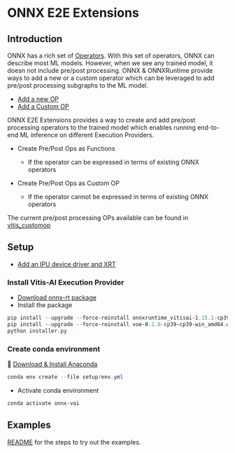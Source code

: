 # ONNX E2E Extensions

## Introduction

ONNX has a rich set of [Operators](https://onnx.ai/onnx/operators/index.html). With this set of operators,
ONNX can describe most ML models. However, when we see any trained model, it doesn not include pre/post processing.
ONNX & ONNXRuntime provide ways to add a new or a custom operator which can be leveraged to add pre/post processing
subgraphs to the ML model.

- [Add a new OP](https://onnx.ai/onnx/repo-docs/AddNewOp.html#adding-new-operator-or-function-to-onnx)
- [Add a Custom OP](https://onnxruntime.ai/docs/extensions/add-op.html)

ONNX E2E Extensions provides a way to create and add pre/post processing operators to the trained model which
enables running end-to-end ML inference on different Execution Providers.

- Create Pre/Post Ops as Functions
  - If the operator can be expressed in terms of existing ONNX operators

- Create Pre/Post Ops as Custom OP
  - If the operator cannot be expressed in terms of existing ONNX operators

The current pre/post processing OPs available can be found in [vitis_customop](./vitis_customop)

## Setup
- [Add an IPU device driver and XRT](https://mkmartifactory.amd.com/artifactory/atg-cvml-generic-local/builds/ipu/Nightly/atg-dev/jenkins-CVML-IPU_Driver-ipu-windows-nightly-877/Release/)

### Install Vitis-AI Execution Provider
- [Download onnx-rt package](http://xcoartifactory/artifactory/vai-rt-ipu-prod-local/com/amd/onnx-rt/phx/dev/603/windows/voe-4.0-win_amd64.zip)
- Install the package
```powershell
pip install --upgrade --force-reinstall onnxruntime_vitisai-1.15.1-cp39-cp39-win_amd64.whl
pip install --upgrade --force-reinstall voe-0.1.0-cp39-cp39-win_amd64.whl
python installer.py
```

### Create conda environment

:pushpin: [Download & Install Anaconda](https://www.anaconda.com/download)

```powershell
conda env create --file setup/env.yml
```

- Activate conda environment

```powershell
conda activate onnx-vai
```

## Examples

[README](examples/README.md) for the steps to try out the examples.
